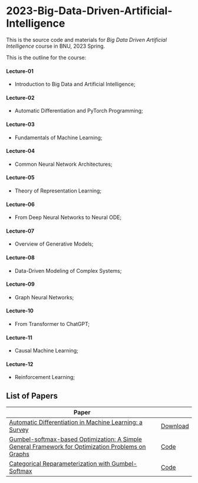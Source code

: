 # 2023-Big-Data-Driven-Artificial-Intelligence
This is the source code and materials for *Big Data Driven Artificial Intelligence* course in BNU, 2023 Spring.

This is the outline for the course:<br>
#### Lecture-01
  + Introduction to Big Data and Artificial Intelligence;<br>
#### Lecture-02
  + Automatic Differentiation and PyTorch Programming;<br>
#### Lecture-03
  + Fundamentals of Machine Learning;<br>
#### Lecture-04
  + Common Neural Network Architectures;<br>
#### Lecture-05
  + Theory of Representation Learning;<br>
#### Lecture-06
  + From Deep Neural Networks to Neural ODE;<br>
#### Lecture-07
  + Overview of Generative Models;<br>
#### Lecture-08
  + Data-Driven Modeling of Complex Systems;<br>
#### Lecture-09
  + Graph Neural Networks;<br>
#### Lecture-10
  + From Transformer to ChatGPT;<br>
#### Lecture-11
  + Causal Machine Learning;<br>
#### Lecture-12
  + Reinforcement Learning;<br>

## List of Papers

| Paper | |
| ------------- |:-------------|
|[Automatic Differentiation in Machine Learning: a Survey](https://arxiv.org/abs/1502.05767)|[Download](https://github.com/yoooooo2020/2023-Big-Data-Driven-Artificial-Intelligence/raw/main/PPT/1.%20Introduction.pptx.zip)|[Code](https://paperswithcode.com/paper/automatic-differentiation-in-machine-learning)|
|[Gumbel-softmax-based Optimization: A Simple General Framework for Optimization Problems on Graphs](https://arxiv.org/abs/2004.07300)|[Code](https://github.com/bnusss/GSO)|
| [Categorical Reparameterization with Gumbel-Softmax](https://arxiv.org/abs/1611.01144) | [Code](https://paperswithcode.com/paper/categorical-reparameterization-with-gumbel) |

